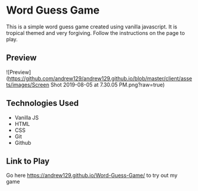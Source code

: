 # Word Guess Game

This is a simple word guess game created using vanilla javascript.  It is tropical themed and very forgiving.  Follow the instructions on the page to play.

## Preview

![Preview](https://github.com/andrew129/andrew129.github.io/blob/master/client/assets/images/Screen Shot 2019-08-05 at 7.30.05 PM.png?raw=true)

## Technologies Used

- Vanilla JS
- HTML
- CSS
- Git
- Github

## Link to Play

Go here https://andrew129.github.io/Word-Guess-Game/ to try out my game
